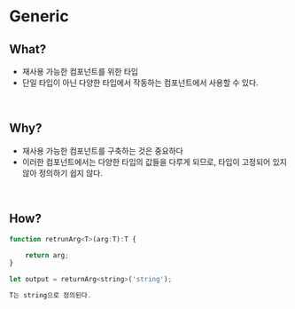 # Generic


What?
---

- 재사용 가능한 컴포넌트를 위한 타입
- 단일 타입이 아닌 다양한 타입에서 작동하는 컴포넌트에서 사용할 수 있다.


<br />

Why?
---

- 재사용 가능한 컴포넌트를 구축하는 것은 중요하다
- 이러한 컴포넌트에서는 다양한 타입의 값들을 다루게 되므로, 타입이 고정되어 있지 않아 정의하기 쉽지 않다.

<br />

How?
---

```jsx
function retrunArg<T>(arg:T):T {

	return arg;
}

let output = returnArg<string>('string');

T는 string으로 정의된다.
```